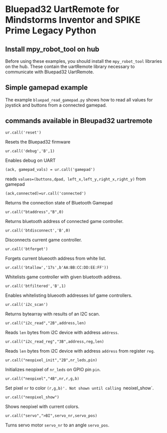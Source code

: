 # Bluepad32 UartRemote for Mindstorms Inventor and SPIKE Prime Legacy Python

## Install mpy_robot_tool on hub

Before using these examples, you should install the `mpy_robot_tool` libraries on the hub. These contain the uartRemote library necessary to communicate with Bluepad32 UartRemote.

## Simple gamepad example

The example `bluepad_read_gamepad.py` shows how to read all values for joystick and buttons from a connected gamepad.

## commands available in Bleupad32 uartremote

```
ur.call('reset')
```

Resets the Bluepad32 firmware

```
ur.call('debug','B',1)
```

Enables debug on UART

```
(ack, gamepad_vals) = ur.call('gamepad')
```

reads `values=(buttons,dpad, left_x,left_y,right_x,right_y)` from gamepad

```
(ack,connected)=ur.call('connected')
```

Returns the connection state of Bluetooth Gamepad

```
ur.call("btaddress","B",0)
```

Returns bluetooth address of connected game controller.

```
ur.call('btdisconnect','B',0)
```

Disconnects current game controller.

```
ur.call('btforget')
```

Forgets current blueooth address from white list.

```
ur.call('btallow','17s',b'AA:BB:CC:DD:EE:FF'))
```

Whitelists game controller with given bluetooth address.

```
ur.call('btfiltered','B',1)
```

Enables whitelisting blueooth addresses lof game controllers.

```
ur.call('i2c_scan')
```

Returns bytearray with results of an I2C scan.

```
ur.call("i2c_read","2B",address,len)
```

Reads `len` bytes from i2C device with address `address`.

```
ur.call("i2c_read_reg","3B",address,reg,len)
```

Reads `len` bytes from i2C device with address `address` from register `reg`.

```
ur.call("neopixel_init","2B",nr_leds,pin)
```

Initializes neopixel of `nr_leds` on GPIO pin `pin`.

```
ur.call("neopixel","4B",nr,r,g,b)
```

Set pixel `nr` to color `(r,g,b)'. Not shown until calling `neoixel_show`.

```
ur.call("neopixel_show")
```

Shows neopixel with current colors.

```
ur.call("servo",">BI",servo_nr,servo_pos)
```

Turns servo motor `servo_nr` to an angle `servo_pos`.
